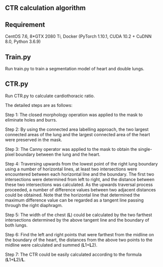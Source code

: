 ## CTR calculation algorithm
## Requirement
CentOS 7.6, 8*GTX 2080 Ti, Docker (PyTorch 1.10.1, CUDA 10.2 + CuDNN 8.0, Python 3.6.9)

## Train.py

 Run  train.py  to train a segmentation model of heart and double lungs.

## CTR.py

Run  CTR.py  to calculate cardiothoracic ratio.

The detailed steps are as follows:

Step 1: The closed morphology operation was applied to the mask to eliminate holes and burrs.

Step 2: By using the connected area labelling approach, the two largest connected areas of the lung and the largest connected area of the heart were preserved in the mask.

Step 3: The Canny operator was applied to the mask to obtain the single-pixel boundary between the lung and the heart.

Step 4: Traversing upwards from the lowest point of the right lung boundary using a number of horizontal lines, at least two intersections were encountered between each horizontal line and the boundary. The first two intersections were determined from left to right, and the distance between these two intersections was calculated. As the upwards traversal process proceeded, a number of difference values between two adjacent distances could be obtained. Note that the horizontal line that determined the maximum difference value can be regarded as a tangent line passing through the right diaphragm.

Step 5: The width of the chest (**L**) could be calculated by the two farthest intersections determined by the above tangent line and the boundary of both lungs.

Step 6: Find the left and right points that were farthest from the midline on the boundary of the heart, the distances from the above two points to the midline were calculated and summed (**L**1+**L**2).

Step 7: The CTR could be easily calculated according to the formula (**L**1+**L**2)/**L**.





